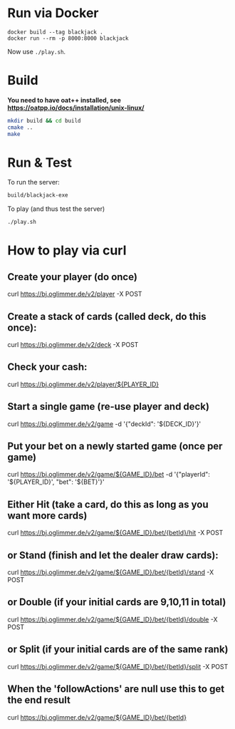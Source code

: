 # Run via Docker

```
docker build --tag blackjack .
docker run --rm -p 8000:8000 blackjack
```

Now use `./play.sh`.

# Build

**You need to have oat++ installed, see https://oatpp.io/docs/installation/unix-linux/**

```bash
mkdir build && cd build
cmake ..
make
```

# Run & Test

To run the server:

```bash
build/blackjack-exe
```

To play (and thus test the server)

```bash
./play.sh
```

# How to play via curl

## Create your player (do once)
curl https://bj.oglimmer.de/v2/player -X POST

## Create a stack of cards (called deck, do this once):
curl https://bj.oglimmer.de/v2/deck -X POST

## Check your cash:
curl https://bj.oglimmer.de/v2/player/${PLAYER_ID}

## Start a single game (re-use player and deck)
curl https://bj.oglimmer.de/v2/game -d '{"deckId": '${DECK_ID}'}'

## Put your bet on a newly started game (once per game)
curl https://bj.oglimmer.de/v2/game/${GAME_ID}/bet -d '{"playerId": '${PLAYER_ID}', "bet": '${BET}'}'

## Either Hit (take a card, do this as long as you want more cards)
curl https://bj.oglimmer.de/v2/game/${GAME_ID}/bet/{betId}/hit -X POST
## or Stand (finish and let the dealer draw cards):
curl https://bj.oglimmer.de/v2/game/${GAME_ID}/bet/{betId}/stand -X POST
## or Double (if your initial cards are 9,10,11 in total)
curl https://bj.oglimmer.de/v2/game/${GAME_ID}/bet/{betId}/double -X POST
## or Split (if your initial cards are of the same rank)
curl https://bj.oglimmer.de/v2/game/${GAME_ID}/bet/{betId}/split -X POST

## When the 'followActions' are null use this to get the end result
curl https://bj.oglimmer.de/v2/game/${GAME_ID}/bet/{betId}
